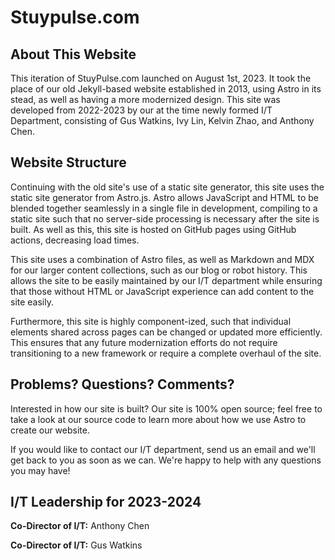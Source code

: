 # Stuypulse.com

## About This Website

This iteration of StuyPulse.com launched on August 1st, 2023. It took the place of our old Jekyll-based website established in 2013, using Astro in its stead, as well as having a more modernized design. This site was developed from 2022-2023 by our at the time newly formed I/T Department, consisting of Gus Watkins, Ivy Lin, Kelvin Zhao, and Anthony Chen.

## Website Structure

Continuing with the old site's use of a static site generator, this site uses the static site generator from Astro.js. Astro allows JavaScript and HTML to be blended together seamlessly in a single file in development, compiling to a static site such that no server-side processing is necessary after the site is built. As well as this, this site is hosted on GitHub pages using GitHub actions, decreasing load times.

This site uses a combination of Astro files, as well as Markdown and MDX for our larger content collections, such as our blog or robot history. This allows the site to be easily maintained by our I/T department while ensuring that those without HTML or JavaScript experience can add content to the site easily.

Furthermore, this site is highly component-ized, such that individual elements shared across pages can be changed or updated more efficiently. This ensures that any future modernization efforts do not require transitioning to a new framework or require a complete overhaul of the site.

## Problems? Questions? Comments?

Interested in how our site is built? Our site is 100% open source; feel free to take a look at our source code to learn more about how we use Astro to create our website.

If you would like to contact our I/T department, send us an email and we'll get back to you as soon as we can. We're happy to help with any questions you may have!

## I/T Leadership for 2023-2024

**Co-Director of I/T:** Anthony Chen

**Co-Director of I/T:** Gus Watkins
